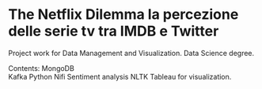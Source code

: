 # The Netflix Dilemma la percezione delle serie tv tra IMDB e Twitter
Project work for Data Management and Visualization. Data Science degree.

Contents:
MongoDB\
Kafka
Python
Nifi
Sentiment analysis NLTK
Tableau for visualization.
